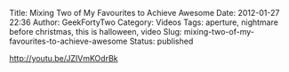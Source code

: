 Title: Mixing Two of My Favourites to Achieve Awesome
Date: 2012-01-27 22:36
Author: GeekFortyTwo
Category: Videos
Tags: aperture, nightmare before christmas, this is halloween, video
Slug: mixing-two-of-my-favourites-to-achieve-awesome
Status: published

http://youtu.be/JZIVmKOdrBk
